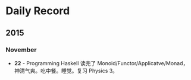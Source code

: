 # Daily Record

## 2015

### November

* **22** - Programming Haskell 读完了 Monoid/Functor/Applicatve/Monad，神清气爽。吃中餐。睡觉。复习 Physics 3。